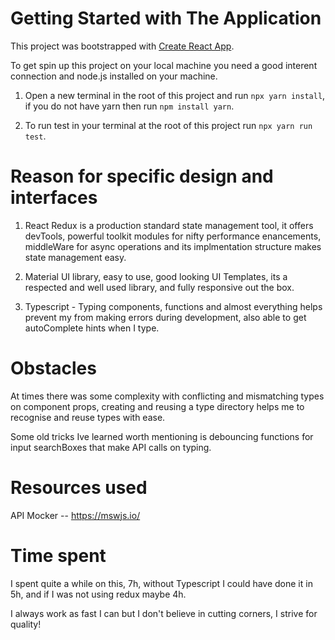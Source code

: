 # Getting Started with The Application

This project was bootstrapped with [Create React App](https://github.com/facebook/create-react-app).

To get spin up this project on your local machine you need a good interent connection and node.js installed on your machine. 

1. Open a new terminal in the root of this project and run `npx yarn install`, if you do not have yarn then run `npm install yarn`.

2. To run test in your terminal at the root of this project run `npx yarn run test`.

# Reason for specific design and interfaces

1. React Redux is a production standard state management tool, it offers devTools, powerful toolkit modules for nifty performance enancements, middleWare for async operations and its implmentation structure makes state management easy. 

2. Material UI library, easy to use, good looking UI Templates, its a respected and well used library, and fully responsive out the box. 

3. Typescript - Typing components, functions and almost everything helps prevent my from making errors during development, also able to get autoComplete hints when I type. 

# Obstacles

At times there was some complexity with conflicting and mismatching types on component props, creating and reusing a type directory helps me to recognise and reuse types with ease. 

Some old tricks Ive learned worth mentioning is debouncing functions for input searchBoxes that make API calls on typing.

# Resources used

API Mocker -- https://mswjs.io/

# Time spent

I spent quite a while on this, 7h, without Typescript I could have done it in 5h, and if I was not using redux maybe 4h. 

I always work as fast I can but I don't believe in cutting corners, I strive for quality! 

